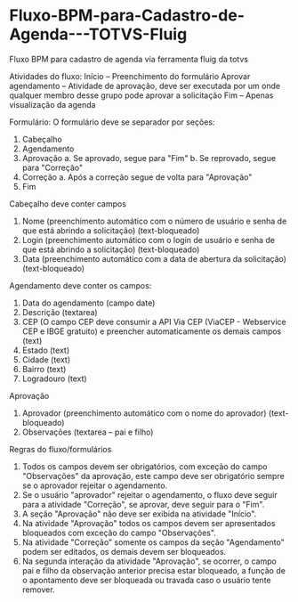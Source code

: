 # Fluxo-BPM-para-Cadastro-de-Agenda---TOTVS-Fluig
Fluxo BPM para cadastro de agenda via ferramenta fluig da totvs

Atividades do fluxo:
Início – Preenchimento do formulário
Aprovar agendamento – Atividade de aprovação, deve ser executada por um onde qualquer membro desse grupo pode aprovar a solicitação
Fim – Apenas visualização da agenda

Formulário:
O formulário deve se separador por seções:
1. Cabeçalho
2. Agendamento
3. Aprovação
a. Se aprovado, segue para "Fim"
b. Se reprovado, segue para "Correção"
4. Correção
a. Após a correção segue de volta para "Aprovação"
5. Fim

Cabeçalho deve conter campos
1. Nome (preenchimento automático com o número de usuário e senha de que está abrindo a solicitação) (text-bloqueado)
2. Login (preenchimento automático com o login de usuário e senha de que está abrindo a solicitação) (text-bloqueado)
3. Data (preenchimento automático com a data de abertura da solicitação) (text-bloqueado)

Agendamento deve conter os campos:
1. Data do agendamento (campo date)
2. Descrição (textarea)
3. CEP (O campo CEP deve consumir a API Via CEP (ViaCEP - Webservice CEP e IBGE gratuito) e preencher automaticamente os demais campos (text)
4. Estado (text)
5. Cidade (text)
6. Bairro (text)
7. Logradouro (text)

Aprovação
1. Aprovador (preenchimento automático com o nome do aprovador) (text-bloqueado)
2. Observações (textarea – pai e filho)

Regras do fluxo/formulários
1. Todos os campos devem ser obrigatórios, com exceção do campo "Observações" da aprovação, este campo deve ser obrigatório sempre se o aprovador rejeitar o agendamento.
2. Se o usuário "aprovador" rejeitar o agendamento, o fluxo deve seguir para a atividade "Correção", se aprovar, deve seguir para o "Fim".
3. A seção "Aprovação" não deve ser exibida na atividade "Início".
4. Na atividade "Aprovação" todos os campos devem ser apresentados bloqueados com exceção do campo "Observações".
5. Na atividade "Correção" somente os campos da seção "Agendamento" podem ser editados, os demais devem ser bloqueados.
6. Na segunda interação da atividade "Aprovação", se ocorrer, o campo pai e filho da observação anterior precisa estar bloqueado, a função de o apontamento deve ser bloqueada ou travada caso o usuário tente remover.
